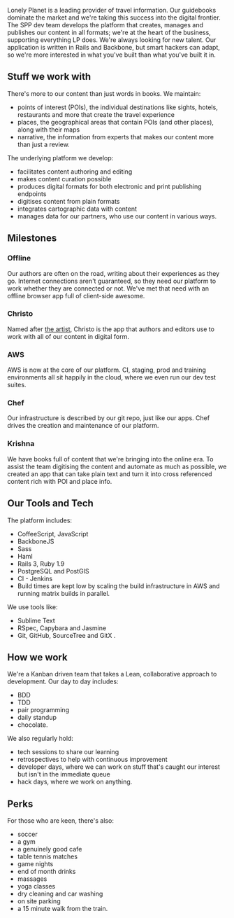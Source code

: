 Lonely Planet is a leading provider of travel information. Our guidebooks dominate the market and we're taking this success into the digital frontier. The SPP dev team develops the platform that creates, manages and publishes our content in all formats; we're at the heart of the business, supporting everything LP does.
We're always looking for new talent. Our application is written in Rails and Backbone, but smart hackers can adapt, so we're more interested in what you've built than what you've built it in.

## Stuff we work with

There's more to our content than just words in books. We maintain:
 - points of interest (POIs), the individual destinations like sights, hotels, restaurants and more that create the travel experience
 - places, the geographical areas that contain POIs (and other places), along with their maps
 - narrative, the information from experts that makes our content more than just a review.

The underlying platform we develop:

 - facilitates content authoring and editing
 - makes content curation possible
 - produces digital formats for both electronic and print publishing endpoints
 - digitises content from plain formats
 - integrates cartographic data with content
 - manages data for our partners, who use our content in various ways.

## Milestones

### Offline

Our authors are often on the road, writing about their experiences as they go. Internet connections aren't guaranteed, so they need our platform to work whether they are connected or not. We've met that need with an offline browser app full of client-side awesome.

### Christo

Named after [the artist](http://www.christojeanneclaude.net/), Christo is the app that authors and editors use to work with all of our content in digital form.

### AWS

AWS is now at the core of our platform. CI, staging, prod and training environments all sit happily in the cloud, where we even run our dev test suites. 

### Chef

Our infrastructure is described by our git repo, just like our apps. Chef drives the creation and maintenance of our platform.

### Krishna

We have books full of content that we're bringing into the online era. To assist the team digitising the content and automate as much as possible, we created an app that can take plain text and turn it into cross referenced content rich with POI and place info.

## Our Tools and Tech

The platform includes:

 - CoffeeScript, JavaScript
 - BackboneJS
 - Sass
 - Haml
 - Rails 3, Ruby 1.9
 - PostgreSQL and PostGIS
 - CI - Jenkins
  - Build times are kept low by scaling the build infrastructure in AWS and running matrix builds in parallel.

We use tools like:

 - Sublime Text
 - RSpec, Capybara and Jasmine
 - Git, GitHub, SourceTree and GitX .

## How we work

We're a Kanban driven team that takes a Lean, collaborative approach to development. Our day to day includes:

 - BDD
 - TDD
 - pair programming
 - daily standup
 - chocolate.

We also regularly hold:

 - tech sessions to share our learning
 - retrospectives to help with continuous improvement
 - developer days, where we can work on stuff that's caught our interest but isn't in the immediate queue
 - hack days, where we work on anything.

## Perks

For those who are keen, there's also:

 - soccer
 - a gym
 - a genuinely good cafe
 - table tennis matches
 - game nights
 - end of month drinks
 - massages
 - yoga classes
 - dry cleaning and car washing
 - on site parking
 - a 15 minute walk from the train.